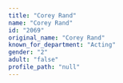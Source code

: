 ```yaml
---
title: "Corey Rand"
name: "Corey Rand"
id: "2069"
original_name: "Corey Rand"
known_for_department: "Acting"
gender: "2"
adult: "false"
profile_path: "null"
---
```

